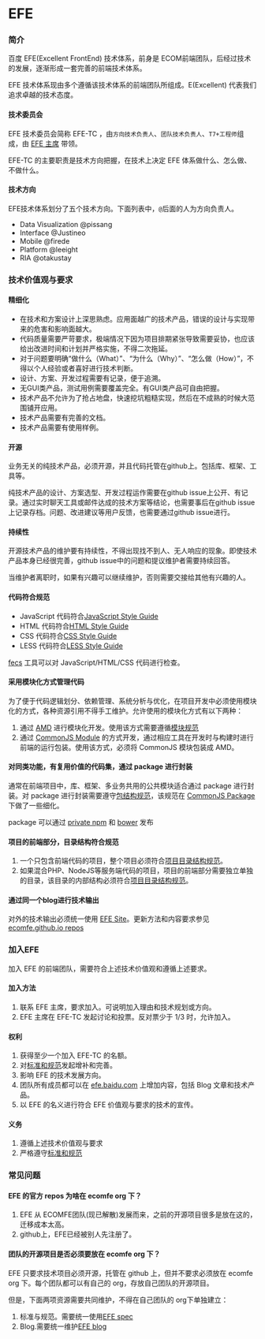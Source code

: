 
EFE
====

### 简介

百度 EFE(Excellent FrontEnd) 技术体系，前身是 ECOM前端团队，后经过技术的发展，逐渐形成一套完善的前端技术体系。

EFE 技术体系现由多个遵循该技术体系的前端团队所组成。E(Excellent) 代表我们追求卓越的技术态度。

#### 技术委员会

EFE 技术委员会简称 EFE-TC ，由`方向技术负责人`、`团队技术负责人`、`T7+工程师`组成，由 [EFE 主席](chair.md) 带领。

EFE-TC 的主要职责是技术方向把握，在技术上决定 EFE 体系做什么、怎么做、不做什么。

#### 技术方向

EFE技术体系划分了五个技术方向。下面列表中，`@`后面的人为方向负责人。

- Data Visualization @pissang
- Interface @Justineo
- Mobile @firede
- Platform @leeight
- RIA @otakustay


### 技术价值观与要求


#### 精细化

- 在技术和方案设计上深思熟虑。应用面越广的技术产品，错误的设计与实现带来的危害和影响面越大。
- 代码质量需要严苛要求，极端情况下因为项目排期紧张导致需要妥协，也应该给出改进时间和计划并严格实施，不得二次拖延。
- 对于问题要明确“做什么（What）”、“为什么（Why）”、“怎么做（How）”，不得以个人经验或者喜好进行技术判断。
- 设计、方案、开发过程需要有记录，便于追溯。
- 无GUI类产品，测试用例需要覆盖完全。有GUI类产品可自由把握。
- 技术产品不允许为了抢占地盘，快速挖坑粗糙实现，然后在不成熟的时候大范围铺开应用。
- 技术产品需要有完善的文档。
- 技术产品需要有使用样例。

#### 开源

业务无关的纯技术产品，必须开源，并且代码托管在github上。包括库、框架、工具等。

纯技术产品的设计、方案选型、开发过程运作需要在github issue上公开、有记录。通过实时聊天工具或邮件达成的技术方案等结论，也需要事后在github issue上记录存档。问题、改进建议等用户反馈，也需要通过github issue进行。


#### 持续性

开源技术产品的维护要有持续性，不得出现找不到人、无人响应的现象。即使技术产品本身已经很完善，github issue中的问题和提议维护者需要持续回答。

当维护者离职时，如果有兴趣可以继续维护，否则需要交接给其他有兴趣的人。


#### 代码符合规范

- JavaScript 代码符合[JavaScript Style Guide](https://github.com/ecomfe/spec/blob/master/javascript-style-guide.md)
- HTML 代码符合[HTML Style Guide](https://github.com/ecomfe/spec/blob/master/html-style-guide.md)
- CSS 代码符合[CSS Style Guide](https://github.com/ecomfe/spec/blob/master/css-style-guide.md)
- LESS 代码符合[LESS Style Guide](https://github.com/ecomfe/spec/blob/master/less-code-style.md)

[fecs](https://github.com/ecomfe/fecs) 工具可以对 JavaScript/HTML/CSS 代码进行检查。


#### 采用模块化方式管理代码

为了便于代码逻辑划分、依赖管理、系统分析与优化，在项目开发中必须使用模块化的方式，各种资源引用不得手工维护。允许使用的模块化方式有以下两种：

1. 通过 [AMD](https://github.com/amdjs/amdjs-api) 进行模块化开发。使用该方式需要遵循[模块规范](https://github.com/ecomfe/spec/blob/master/module.md)
2. 通过 [CommonJS Module](http://wiki.commonjs.org/wiki/Modules/1.1.1) 的方式开发，通过相应工具在开发时与构建时进行前端的运行包装。使用该方式，必须将 CommonJS 模块包装成 AMD。


#### 对同类功能，有复用价值的代码集，通过 package 进行封装

通常在前端项目中，库、框架、多业务共用的公共模块适合通过 package 进行封装。对 package 进行封装需要遵守[包结构规范](https://github.com/ecomfe/spec/blob/master/package.md)，该规范在 [CommonJS Package](http://wiki.commonjs.org/wiki/Packages) 下做了一些细化。

package 可以通过 [private npm](http://edp.baidu.com/) 和 [bower](http://bower.io/) 发布

#### 项目的前端部分，目录结构符合规范

1. 一个只包含前端代码的项目，整个项目必须符合[项目目录结构规范](https://github.com/ecomfe/spec/blob/master/directory.md)。
2. 如果混合PHP、NodeJS等服务端代码的项目，项目的前端部分需要独立单独的目录，该目录的内部结构必须符合[项目目录结构规范](https://github.com/ecomfe/spec/blob/master/directory.md)。


#### 通过同一个blog进行技术输出

对外的技术输出必须统一使用 [EFE Site](http://efe.baidu.com/)。更新方法和内容要求参见 [ecomfe.github.io repos](https://github.com/ecomfe/ecomfe.github.io)

### 加入EFE

加入 EFE 的前端团队，需要符合上述技术价值观和遵循上述要求。

#### 加入方法

1. 联系 EFE 主席，要求加入。可说明加入理由和技术规划或方向。
2. EFE 主席在 EFE-TC 发起讨论和投票。反对票少于 1/3 时，允许加入。

#### 权利

1. 获得至少一个加入 EFE-TC 的名额。
2. 对[标准和规范](https://github.com/ecomfe/spec)发起增补和完善。
3. 影响 EFE 的技术发展方向。
4. 团队所有成员都可以在 [efe.baidu.com](http://efe.baidu.com/) 上增加内容，包括 Blog 文章和技术产品。
5. 以 EFE 的名义进行符合 EFE 价值观与要求的技术的宣传。

#### 义务

1. 遵循上述技术价值观与要求
2. 严格遵守[标准和规范](https://github.com/ecomfe/spec)


### 常见问题

#### EFE 的官方 repos 为啥在 ecomfe org 下？

1. EFE 从 ECOMFE团队(现已解散)发展而来，之前的开源项目很多是放在这的，迁移成本太高。
2. github上，EFE已经被别人先注册了。

#### 团队的开源项目是否必须要放在 ecomfe org 下？

EFE 只要求技术项目必须开源，托管在 github 上，但并不要求必须放在 ecomfe org 下。每个团队都可以有自己的 org，存放自己团队的开源项目。

但是，下面两项资源需要共同维护，不得在自己团队的 org下单独建立：

1. 标准与规范。需要统一使用[EFE spec](https://github.com/ecomfe/spec)
2. Blog.需要统一维护[EFE blog](https://github.com/ecomfe/ecomfe.github.io)



